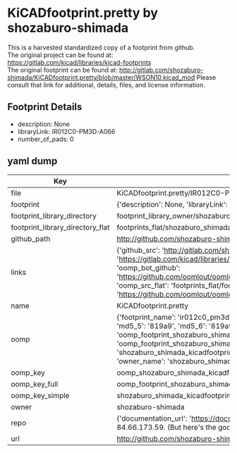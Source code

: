 # KiCADfootprint.pretty by shozaburo-shimada  
This is a harvested standardized copy of a footprint from github.  
The original project can be found at:  
https://gitlab.com/kicad/libraries/kicad-footprints  
The original footprint can be found at:
http://gitlab.com/shozaburo-shimada/KiCADfootprint.pretty/blob/master/WSON10.kicad_mod
Please consult that link for additional, details, files, and license information.  
## Footprint Details
* description: None  
* libraryLink: IR012C0-PM3D-A066  
* number_of_pads: 0  
## yaml dump  
| Key | Value |  
| --- | --- |  
| file | KiCADfootprint.pretty/IR012C0-PM3D-A066.kicad_mod |  
| footprint | {'description': None, 'libraryLink': 'IR012C0-PM3D-A066', 'number_of_pads': 0} |  
| footprint_library_directory | footprint_library_owner/shozaburo-shimada_KiCADfootprint.pretty |  
| footprint_library_directory_flat | footprints_flat/shozaburo_shimada_kicadfootprint_ir012c0_pm3d_a066/working |  
| github_path | http://github.com/shozaburo-shimada/KiCADfootprint.pretty/blob/master/IR012C0-PM3D-A066.kicad_mod |  
| links | {'github_src': 'http://gitlab.com/shozaburo-shimada/KiCADfootprint.pretty/blob/master/WSON10.kicad_mod', 'github_src_repo': 'https://gitlab.com/kicad/libraries/kicad-footprints', 'oomp_bot': 'footprints/shozaburo_shimada_kicadfootprint_ir012c0_pm3d_a066/working', 'oomp_bot_github': 'https://github.com/oomlout/oomlout_oomp_footprint_bot/tree/main/footprints/shozaburo_shimada_kicadfootprint_ir012c0_pm3d_a066/working', 'oomp_src_flat': 'footprints_flat/footprints_flat/shozaburo_shimada_kicadfootprint_ir012c0_pm3d_a066/working', 'oomp_src_flat_github': 'https://github.com/oomlout/oomlout_oomp_footprint_src/tree/main/footprints_flat/shozaburo_shimada_kicadfootprint_ir012c0_pm3d_a066/working'} |  
| name | KiCADfootprint.pretty |  
| oomp | {'footprint_name': 'ir012c0_pm3d_a066', 'library_name': 'kicadfootprint', 'md5': '819a9307625a8dae5dffe20dfaca3f64', 'md5_10': '819a930762', 'md5_5': '819a9', 'md5_6': '819a93', 'oomp_key': 'oomp_shozaburo_shimada_kicadfootprint_ir012c0_pm3d_a066', 'oomp_key_extra': 'oomp_footprint_shozaburo_shimada_kicadfootprint_ir012c0_pm3d_a066', 'oomp_key_full': 'oomp_footprint_shozaburo_shimada_kicadfootprint_ir012c0_pm3d_a066_819a93', 'oomp_key_simple': 'shozaburo_shimada_kicadfootprint_ir012c0_pm3d_a066', 'original_filename': 'KiCADfootprint.pretty/IR012C0-PM3D-A066.kicad_mod', 'owner_name': 'shozaburo_shimada'} |  
| oomp_key | oomp_shozaburo_shimada_kicadfootprint_ir012c0_pm3d_a066 |  
| oomp_key_full | oomp_footprint_shozaburo_shimada_kicadfootprint_ir012c0_pm3d_a066 |  
| oomp_key_simple | shozaburo_shimada_kicadfootprint_ir012c0_pm3d_a066 |  
| owner | shozaburo-shimada |  
| repo | {'documentation_url': 'https://docs.github.com/rest/overview/resources-in-the-rest-api#rate-limiting', 'message': "API rate limit exceeded for 84.66.173.59. (But here's the good news: Authenticated requests get a higher rate limit. Check out the documentation for more details.)"} |  
| url | http://github.com/shozaburo-shimada/KiCADfootprint.pretty |  

